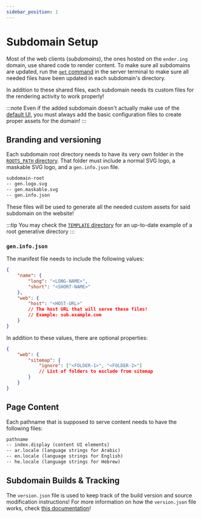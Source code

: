 ```yaml
---
sidebar_position: 1
---
```


# Subdomain Setup

Most of the web clients (*subdomains*), the ones hosted on the `ender.ing` domain, use shared code to render content.
To make sure all subdomains are updated, run the [`get` command](./../server.md#server-terminal)
in the server terminal to make sure all needed files have been updated in each subdomain's directory.

In addition to these shared files, each subdomain needs its custom files for the rendering activity to work properly!

:::note
Even if the added subdomain doesn't actually make use of the [default UI](./page-layout.md), you must always add the
basic configuration files to create proper assets for the domain!
:::

## Branding and versioning

Each subdomain root directory needs to have its very own folder in the
[`ROOTS_PATH` directory](https://github.com/Ender-ing/render-activity/blob/main/BUILD.env). That folder must include a
normal SVG logo, a maskable SVG logo, and a `gen.info.json` file.

```txt
subdomain-root
-- gen.logo.svg
-- gen.maskable.svg
-- gen.info.json
```

These files will be used to generate all the needed custom assets for said subdomain on the website!

:::tip
You may check the [`TEMPLATE` directory](https://github.com/Ender-ing/render-activity/tree/main/TEMPLATE) for an
up-to-date example of a root generative directory
:::

### `gen.info.json`

The manifest file needs to include the following values:

```json
{
    "name": {
        "long": "<LONG-NAME>",
        "short": "<SHORT-NAME>"
    },
    "web": {
        "host": "<HOST-URL>"
        // The host URL that will serve these files!
        // Example: sub.example.com
    }
}
```

In addition to these values, there are optional properties:

```json
{
    "web": {
        "sitemap": {
            "ignore": ["<FOLDER-1>", "<FOLDER-2>"]
            // List of folders to exclude from sitemap
        }
    }
}
```

## Page Content

Each pathname that is supposed to serve content needs to have the following files:

```txt
pathname
-- index.display (content UI elements)
-- ar.locale (language strings for Arabic)
-- en.locale (language strings for English)
-- he.locale (language strings for Hebrew)
```

## Subdomain Builds & Tracking

The `version.json` file is used to keep track of the build version and source modification instructions!
For more information on how the `version.json` file works, check [this documentation](./build.md)!
